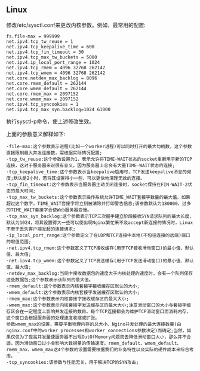 ## Linux

修改/etc/sysctl.conf来更改内核参数。例如，最常用的配置:

    fs.file-max = 999999
    net.ipv4.tcp_tw_reuse = 1
    net.ipv4.tcp_keepalive_time = 600
    net.ipv4.tcp_fin_timeout = 30
    net.ipv4.tcp_max_tw_buckets = 5000
    net.ipv4.ip_local_port_range = 1024
    net.ipv4.tcp_rmem = 4096 32768 262142
    net.ipv4.tcp_wmem = 4096 32768 262142
    net.core.netdev_max_backlog = 8096
    net.core.rmem_default = 262144
    net.core.wmem_default = 262144
    net.core.rmem_max = 2097152
    net.core.wmem_max = 2097152
    net.ipv4.tcp_syncookies = 1
    net.ipv4.tcp_max_syn.backlog=1024 61000

执行sysctl-p命令，使上述修改生效。

上面的参数意义解释如下:

    ·file-max:这个参数表示进程(比如一个worker进程)可以同时打开的最大句柄数，这个参数直接限制最大并发连接数，需根据实际情况配置;
    ·tcp_tw_reuse:这个参数设置为1，表示允许将TIME-WAIT状态的socket重新用于新的TCP连接，这对于服务器来说很有意义，因为服务器上总会有大量TIME-WAIT状态的连接;
    ·tcp_keepalive_time:这个参数表示当keepalive启用时，TCP发送keepalive消息的频度;默认是2小时，若将其设置得小一些，可以更快地清理无效的连接。
    ·tcp_fin_timeout:这个参数表示当服务器主动关闭连接时，socket保持在FIN-WAIT-2状态的最大时间;
    ·tcp_max_tw_buckets:这个参数表示操作系统允许TIME_WAIT套接字数量的最大值，如果超过这个数字，TIME_WAIT套接字将立刻被清除并打印警告信息;该参数默认为180000，过多的TIME_WAIT套接字会使Web服务器变慢。
    ·tcp_max_syn_backlog:这个参数表示TCP三次握手建立阶段接收SYN请求队列的最大长度，默认为1024，将其设置得大一些可以使出现Nginx繁忙来不及accept新连接的情况时，Linux不至于丢失客户端发起的连接请求;
    ·ip_local_port_range:这个参数定义了在UDP和TCP连接中本地(不包括连接的远端)端口的取值范围;
    ·net.ipv4.tcp_rmem:这个参数定义了TCP接收缓存(用于TCP接收滑动窗口)的最小值、默认值、最大值;
    ·net.ipv4.tcp_wmem:这个参数定义了TCP发送缓存(用于TCP发送滑动窗口)的最小值、默认值、最大值;
    ·netdev_max_backlog:当网卡接收数据包的速度大于内核处理的速度时，会有一个队列保存这些数据包;这个参数表示该队列的最大值。
    ·rmem_default:这个参数表示内核套接字接收缓存区默认的大小;
    ·wmem_default:这个参数表示内核套接字发送缓存区默认的大小;
    ·rmem_max:这个参数表示内核套接字接收缓存区的最大大小;
    ·wmem_max:这个参数表示内核套接字发送缓存区的最大大小;注意滑动窗口的大小与套接字缓存区会在一定程度上影响并发连接的数目。每个TCP连接都会为维护TCP滑动窗口而消耗内存，这个窗口会根据服务器的处理速度收缩或扩张。
    参数wmem_max的设置，需要平衡物理内存的总大小、Nginx并发处理的最大连接数量(由nginx.conf中的worker_processes和worker_connections参数决定)而确定;当然，如果仅仅为了提高并发量使服务器不出现OutOfMemory问题而去降低滑动窗口大小，那么并不合适，因为滑动窗口过小会影响大数据量的传输速度。rmem_default、wmem_default、rmem_max、wmem_max这4个参数的设置需要根据我们的业务特性以及实际的硬件成本来综合考虑。
    ·tcp_syncookies:该参数与性能无关，用于解决TCP的SYN攻击;
